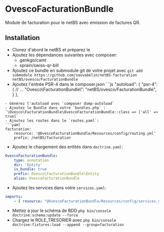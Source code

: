 # OvescoFacturationBundle

Module de facturation pour le netBS avec emission de factures QR.

## Installation
- Clonez d'abord le netBS et préparez le
- Ajoutez les dépendances suivantes avec composer:
    - genkgo/camt
    - sprain/swiss-qr-bill
- Ajoutez ce bundle en submodule git de votre projet avec `git add submodule https://github.com/sauvabelin/netBS-facturation netBS/ovesco/FacturationBundle`
- Ajoutez l'entrée PSR-4 dans le composer.json ```js
"autoload": {
    "psr-4": {
        // ...
        "Ovesco\\FacturationBundle\\": "netBS/ovesco/FacturationBundle",
    }
},
```
- Générez l'autoload avec `composer dump-autoload`
- Ajoutez le Bundle dans votre `bundles.php` : `\Ovesco\FacturationBundle\OvescoFacturationBundle::class => ['all' => true]`
- Ajoutez les routes dans le `routes.yaml`:
```yaml
facturation:
    resource: '@OvescoFacturationBundle/Resources/config/routing.yml'
    prefix: /netBS/facturation
```
- Ajoutez le chargement des entités dans `doctrine.yaml`:
```yaml
OvescoFacturationBundle:
    type: annotation
    dir: 'Entity'
    is_bundle: true
    prefix: Ovesco\FacturationBundle\Entity
    alias: OvescoFacturationBundle
```
- Ajoutez les services dans votre `services.yaml`:
```yaml
imports:
    - { resource: "@OvescoFacturationBundle/Resources/config/services.yml" }
```
- Mettez à jour le schéma de BDD `php bin/console doctrine:schema:update --force`
- Chargez le ROLE_TRESORIER avec `php bin/console doctrine:fixtures:load --append --group=facturation`
